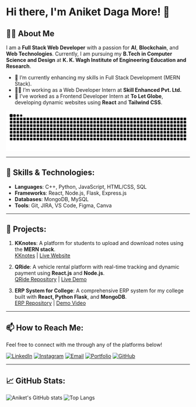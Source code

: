 # Hi there, I'm Aniket Daga More! 👋

## 👨‍💻 About Me
I am a **Full Stack Web Developer** with a passion for **AI**, **Blockchain**, and **Web Technologies**. Currently, I am pursuing my **B.Tech in Computer Science and Design** at **K. K. Wagh Institute of Engineering Education and Research**.

- 🌱 I’m currently enhancing my skills in Full Stack Development (MERN Stack).
- 👨‍💻 I’m working as a Web Developer Intern at **Skill Enhanced Pvt. Ltd.**
- 💼 I’ve worked as a Frontend Developer Intern at **To Let Globe**, developing dynamic websites using **React** and **Tailwind CSS**.

<picture>
  <source media="(prefers-color-scheme: dark)" srcset="https://raw.githubusercontent.com/anni02th/anni02th/output/github-contribution-grid-snake-dark.svg">
  <source media="(prefers-color-scheme: light)" srcset="https://raw.githubusercontent.com/anni02th/anni02th/output/github-contribution-grid-snake.svg">
  <img alt="github contribution grid snake animation" src="https://raw.githubusercontent.com/anni02th/anni02th/output/github-contribution-grid-snake.svg">
</picture>

---

## 🔧 Skills & Technologies:
- **Languages**: C++, Python, JavaScript, HTML/CSS, SQL
- **Frameworks**: React, Node.js, Flask, Express.js
- **Databases**: MongoDB, MySQL
- **Tools**: Git, JIRA, VS Code, Figma, Canva
  

---

## 🚀 Projects:
1. **KKnotes**: A platform for students to upload and download notes using the **MERN stack**.  
   [KKnotes](https://github.com/anni02th) | [Live Website](https://kknotes.site)

2. **QRide**: A vehicle rental platform with real-time tracking and dynamic payment using **React.js** and **Node.js**.  
   [QRide Repository](https://rasika2670.github.io/QRides/) | [Live Demo](https://qride.netlify.app)

3. **ERP System for College**: A comprehensive ERP system for my college built with **React, Python Flask**, and **MongoDB**.  
   [ERP Repository](https://github.com/anni02th/Webathon-Mumbai) | [Demo Video](https://drive.google.com/file/d/1t9sIKsSK3nMh54m11sHhkRQ7yn8AC6rD/view)

---

## 📫 How to Reach Me:
Feel free to connect with me through any of the platforms below!

[![LinkedIn](https://img.shields.io/badge/LinkedIn-0077B5?style=for-the-badge&logo=linkedin&logoColor=white)](https://www.linkedin.com/in/aniket-more-b23b24255/)
[![Instagram](https://img.shields.io/badge/Instagram-E4405F?style=for-the-badge&logo=instagram&logoColor=white)](https://www.instagram.com/)
[![Email](https://img.shields.io/badge/Email-D14836?style=for-the-badge&logo=gmail&logoColor=white)](mailto:work.anni02th@gmail.com)
[![Portfolio](https://img.shields.io/badge/Portfolio-000000?style=for-the-badge&logo=About.me&logoColor=white)](https://aniketdmore.netlify.app/)
[![GitHub](https://img.shields.io/badge/GitHub-100000?style=for-the-badge&logo=github&logoColor=white)](https://github.com/anni02th)

---

## 📈 GitHub Stats:
![Aniket's GitHub stats](https://github-readme-stats.vercel.app/api?username=anni02th&show_icons=true&theme=radical)
![Top Langs](https://github-readme-stats.vercel.app/api/top-langs/?username=anni02th&theme=react)

